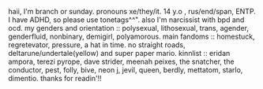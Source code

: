 haii, I'm branch or sunday.
pronouns xe/they/it.
14 y.o , rus/end/span, ENTP.
I have ADHD, so please use tonetags^^". also I'm narcissist with bpd and ocd.
my genders and orientation :: polysexual, lithosexual, trans, agender, genderfluid, nonbinary, demigirl, polyamorous.
main fandoms :: homestuck, regretevator, pressure, a hat in time. no straight roads, deltarune/undertale(yellow) and super paper mario.
kinnlist :: eridan ampora, terezi pyrope, dave strider, meenah peixes, the snatcher, the conductor, pest, folly, bive, neon j, jevil, queen, berdly, mettatom, starlo, dimentio.
thanks for readin'!!
